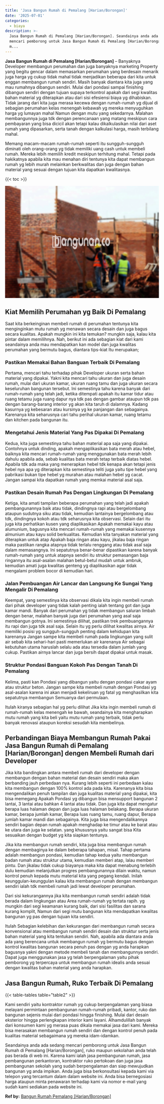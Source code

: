 ```yaml
---
title: 'Jasa Bangun Rumah di Pemalang [Harian/Borongan]'
date: '2025-07-01'
categories:
  - biaya
description: >-
  Jasa Bangun Rumah di Pemalang [Harian/Borongan]. Seandainya anda ada sedang
  mencari pemborong untuk Jasa Bangun Rumah di Pemalang [Harian/Borongan], ruko
  m...
---
```


**Jasa Bangun Rumah di Pemalang \[Harian/Borongan\]** – Banyaknya Developer membangun perumahan dan juga banyaknya marketing Property yang begitu gencar dalam memasarkan perumahan yang berdesain menarik juga harga yg cukup tidak mahal tidak menjadikan beberapa dari kita untuk enggan membangun rumah sendiri. Masih banyak diantara kita juga yang mau rumahnya dibangun sendiri. Mulai dari pondasi sampai finishing dibangun sendiri dengan tujuan supaya terkontrol apakah dari segi kwalitas bahan material yg diterapkan atau dari sisi efesiensi biaya yg dihabiskan. Tidak jarang dari kita juga merasa kecewa dengan rumah-rumah yg dijual di sebagian perumahan kelas menengah kebawah yg mereka menyuguhkan harga yg lumayan mahal Namun dengan mutu yang sekedarnya. Malahan membangunnya juga tdk dengan perencanaan yang matang meskipun cara pembayaran yang bisa dicicil akan tetapi kalau dikalkulasikan nilai dari aset rumah yang dipasarkan, serta tanah dengan kalkulasi harga, masih terbilang mahal.

Memang macam-macam rumah-rumah seperti itu sungguh-sungguh diminati oleh orang-orang yg tidak memiliki uang cash untuk membeli rumah. Mereka lebih memilih kredit meskipun terhitung mahal. Tetapi pada hakikatnya apabila kita mau menahan diri tentunya kita dapat membangun rumah yg lebih murah melainkan berkwalitas dan juga dengan bahan material yang sesuai dengan tujuan kita dapatkan kwalitasnya.

{{< toc >}}

![Jasa Bangun Rumah di Pemalang [Harian/Borongan]](/images/borong-bangunan-06.png)

## Kiat Memilih Perumahan yg Baik Di Pemalang

Saat kita berkeinginan membeli rumah di perumahan tentunya kita menginginkan mutu rumah yg menawan secara desain dan juga bagus secara kualitas. Apakah mungkin ini kita temukan? mungkin saja, kalau kita pintar dalam memilihnya. Nah, berikut ini ada sebagian kiat dari kami seandainya anda mau mendapatkan kan model dan juga kwalitas perumahan yang bermutu bagus, diantara tips-kiat Itu merupakan;

### Pastikan Memakai Bahan Banguan Terbaik Di Pemalang

Pertama, mencari tahu terhadap pihak Developer ukuran serta bahan material yang dipakai. Yakni kita mencari tahu ukuran dan juga desain rumah, mulai dari ukuran kamar, ukuran ruang tamu dan juga ukuran secara keseluruhan bangunan tersebut. Ini semestinya tahu karena banyak dari rumah-rumah yang telah jadi, ketika ditempati apakah itu kamar tidur atau ruang tetamu juga ruang dapur nya tdk pas dengan gambar ataupun tdk pas dengan barang-barang interior yg akan kita taruh di dalamnya. Kadang kasurnya yg kebesaran atau kursinya yg ke panjangan dan sebagainya. Karenanya kita seharusnya cari tahu perihal ukuran kamar, ruang tetamu dan kitchen pada bangunan itu.

### Mengetahui Jenis Material Yang Pas Dipakai Di Pemalang

Kedua, kita juga semestinya tahu bahan material apa saja yang dipakai. Contohnya untuk dinding, apakah mengaplikasikan bata merah atau hebel, baiknya kita mencari rumah-rumah yang menggunakan bata merah lebih dahulu apabila ada, sebab kualitas bata merah tetap terbaik diatas hebel. Apabila tdk ada maka yang menerapkan hebel tdk kenapa akan tetapi jenis hebel nya apa yg diterapkan kita semestinya teliti juga yaitu tipe hebel yang pabrikasi bukan tipe hebel yg murahan atau malahan hebel yg cacat. Jangan sampai kita dapatkan rumah yang memkai material asal saja.

### Pastikan Desain Rumah Pas Dengan Lingkungan Di Pemalang

Ketiga, kita amati tampilan beberapa perumahan yang telah jadi apakah pembangunannya baik atau tidak, dindingnya rapi atau bergelombang ataupun sudutnya siku atau tidak, kemudian lantainya bergelombang atau tdk, dindingnya kokoh atau tdk seharusnya kita observasi. Selain dari itu juga kita perhatikan kusen yang diaplikasikan Apakah memakai kayu atau alumunium, bagusnya kita mencari rumah-rumah yang memakai kusennya almunium atau kayu solid berkualitas. Kemudian kita tanyakan material yang diterapkan untuk atap Apakah baja ringan atau kayu, jikalau baja ringan maka pastikan rangka atapnya tidak terlalu renggang atau tidak asal saja dalam memasangnya. Ini sepatutnya benar-benar dipastikan karena banyak rumah-rumah yang untuk atapnya sendiri itu struktur pemasangan baja ringannya itu asal-asalan malahan betul-betul mudah untuk ambruk, kemudian amati juga kwalitas genteng yg diaplikasikan agar tidak mengalami problem bocor di kemudian hari.

### Jalan Pembuangan Air Lancar dan Langsung Ke Sungai Yang Mengalir Di Pemalang

Keempat, yang semestinya kita observasi dikala kita ingin membeli rumah dari pihak developer yang tidak kalah penting ialah tentang got dan juga kamar mandi. Banyak dari perumahan yg tidak membangun saluran limbah dengan benar, malahan banyak juga dari perumahan yang asal saja membangun gotnya. Ini semestinya dilihat, pastikan trek pembuangannya itu rapi dan juga tdk asal saja. Selain itu yg perlu dilihat kwalitas airnya. Air memiliki posisi yg sungguh-sungguh penting dalam kehidupan kita karenanya Jangan sampe kita membeli rumah pada lingkungan yang sulit air sebab kita sehari-hari pasti memerlukan air karenanya Air sebagai kebutuhan utama haruslah selalu ada atau tersedia dalam jumlah yang cukup. Pastikan airnya lancar dan juga bersih dapat dipakai untuk masak.

### Struktur Pondasi Banguan Kokoh Pas Dengan Tanah Di Pemalang

Kelima, pasti kan Pondasi yang dibangun yaitu dengan pondasi cakar ayam atau struktur beton. Jangan sampe kita membeli rumah dengan Pondasi yg asal-asalan karena ini akan menjadi kekeliruan yg fatal yg menghasilkan kita sepatutnya membangun Semuanya dari permulaan.

Itulah kiranya sebagian hal yg perlu dilihat Jika kita ingin membeli rumah di rumah-rumah kelas menengah ke bawah, seandainya kita mengharapkan mutu rumah yang kita beli yaitu mutu rumah yang terbaik, tidak perlu banyak renovasi ataupun koreksi sesudah kita membelinya.

## Perbandingan Biaya Membangun Rumah Pakai Jasa Bangun Rumah di Pemalang \[Harian/Borongan\] dengen Membeli Rumah dari Developer

Jika kita bandingkan antara membeli rumah dari developer dengan membangun dengan bahan material dan desain sendiri maka akan berbanding jauh perbedaan nya. Kurang lebih seperti ini perbedaan kalau kita membangun dengan 100% kontrol ada pada kita. Karenanya kita bisa mengendalikan penuh tampilan dan juga kualitas material yang dipakai, kita bisa memegang Apakah Pondasi yg dibangun bisa mensupport bangunan 2 lantai, 3 lantai atau bahkan 4 lantai atau tidak. Dan juga kita dapat mengatur berapa luas halaman depan dan juga luas halaman belakang. Berapa ukuran kamar, berapa jumlah kamar, Berapa luas ruang tamu, ruang dapur, Berapa jumlah kamar mandi dan sebagainya. Kita juga bisa mengendalikannya sendiri bagian depan rumah apakah menghadap ke timur atau ke barat atau ke utara dan juga ke selatan. yang khususnya yaitu sangat bisa Kita sesuaikan dengan budget yg kita siapkan tentunya.

Jika kita membangun rumah sendiri, kita juga bisa membangun rumah dengan membaginya ke dalam beberapa tahapan, misal. Tahap pertama adalah membangun pondasi, kemudian tahap kedua yaitu membangun badan rumah atau struktur utama, kemudian memberi atap, lalau memberi pintu. Dan jikalau tidak cukup biayanya maka kita dapat menabung terlebih dulu kemudian melanjutkan progres pembangunannya dilain waktu, namun kontrol penuh kepada mutu material kita yang pegang kendali. Inilah keunggulan-keunggulan kalau kita membangun rumah dengan membangun sendiri ialah tdk membeli rumah jadi lewat developer perumahan.

Dari sisi kekurangannya jika kita membangun rumah sendiri adalah tidak berada dalam lingkungan atau Area rumah-rumah yg tertata rapih. yg mungkin dari segi keamanan kurang baik, dari sisi fasilitas dan sarana kurang komplit, Namun dari segi mutu bangunan kita mendapatkan kwalitas bangunan yg pas dengan tujuan kita sendiri.

Itulah Sebagian kelebihan dan kekurangan dari membangun rumah secara konvensional atau membangun rumah sendiri desain dan struktur serta jenis bahan material yang kita tentukan sendiri. Nah, apabila ada diantara anda ada yang berencana untuk membangun rumah yg bermutu bagus dengan kontrol kwalitas bangunan secara penuh pas dengan yg anda harapkan bagusnya yakni dengan metode membeli tanah dan membangunnya sendiri. Dapat juga menggunakan jasa yg telah berpengalaman yaitu pihak pemborong yg terpercaya untuk membangun rumah idealis anda sesuai dengan kwalitas bahan material yang anda harapkan.

## Jasa Bangun Rumah, Ruko Terbaik Di Pemalang

{{< table-tables table="table2" >}}

Kami sendiri yaitu kontraktor rumah yg cukup berpengalaman yang biasa melayani permintaan pembangunan rumah-rumah pribadi, kantor, ruko dan bangunan sejenis mulai dari pondasi hingga finishing. Mulai dari desain eksterior hingga perlengkapan interior kami layani. Alhamdulillah banyak dari konsumen kami yg merasa puas dikala memakai jasa dari kami. Mereka bisa merasakan membangun rumah sendiri dan dengan kontrol penuh pada kualitas material sebagaimana yg mereka idam-idamkan.

Seandainya anda ada sedang mencari pemborong untuk Jasa Bangun Rumah di Pemalang \[Harian/Borongan\], ruko maupun sekolahan anda telah pas berada di web ini. Karena kami ialah jasa pembangunan rumah, jasa pembangunan perkantoran, kontraktor ruko pertokoan dan juga jasa pembangunan sekolah yang sudah berpengalaman dan siap mewujudkan bangunan yg anda impikan. Anda juga bisa berkonsultasi kepada kami via telepon yang tercantum dalam dalam website ini. Anda bisa bernegosiasi harga ataupun minta penawaran terhadap kami via nomor e-mail yang sudah kami sediakan pada website ini.

**Ref by:** [Bangun Rumah Pemalang [Harian/Borongan]](https://id.wikipedia.org/wiki/Bangun)
